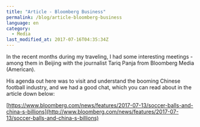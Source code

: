 ```yaml
---
title: "Article - Bloomberg Business"
permalink: /blog/article-bloomberg-business
language: en
category:
  - Media
last_modified_at: 2017-07-16T04:35:34Z
---
```


In the recent months during my traveling, I had some interesting meetings - among them in Beijing with the journalist Tariq Panja from Bloomberg Media (American).

His agenda out here was to visit and understand the booming Chinese football industry, and we had a good chat, which you can read about in the article down below:

[https://www.bloomberg.com/news/features/2017-07-13/soccer-balls-and-china-s-billions](http://www.bloomberg.com/news/features/2017-07-13/soccer-balls-and-china-s-billions)
